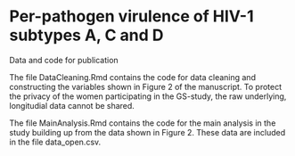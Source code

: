 # Per-pathogen virulence of HIV-1 subtypes A, C and D

Data and code for publication

The file DataCleaning.Rmd contains the code for data cleaning and constructing the variables shown in Figure 2 of the manuscript. To protect the privacy of the women participating in the GS-study, the raw underlying, longitudial data cannot be shared. 

The file MainAnalysis.Rmd contains the code for the main analysis in the study building up from the data shown in Figure 2. These data are included in the file data_open.csv. 


